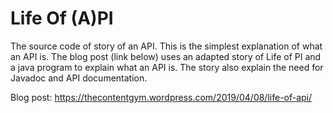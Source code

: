 # Life Of (A)PI
The source code of story of an API. This is the simplest explanation of what an API is. The blog post (link below) uses an adapted story of Life of PI and a java program to explain what an API is. The story also explain the need for Javadoc and API documentation.    

Blog post: https://thecontentgym.wordpress.com/2019/04/08/life-of-api/
